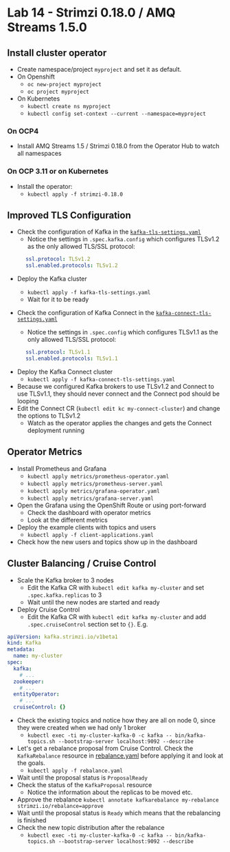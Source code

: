 # Lab 14 - Strimzi 0.18.0 / AMQ Streams 1.5.0

## Install cluster operator

* Create namespace/project `myproject` and set it as default.
* On Openshift 
  * `oc new-project myproject`
  * `oc project myproject`
* On Kubernetes
  * `kubectl create ns myproject`
  * `kubectl config set-context --current --namespace=myproject`

### On OCP4

* Install AMQ Streams 1.5 / Strimzi 0.18.0 from the Operator Hub to watch all namespaces

### On OCP 3.11 or on Kubernetes

* Install the operator:
  * `kubectl apply -f strimzi-0.18.0`

## Improved TLS Configuration

* Check the configuration of Kafka in the [`kafka-tls-settings.yaml`](./kafka-tls-settings.yaml)
  * Notice the settings in `.spec.kafka.config` which configures TLSv1.2 as the only allowed TLS/SSL protocol:
```yaml
      ssl.protocol: TLSv1.2
      ssl.enabled.protocols: TLSv1.2
```
* Deploy the Kafka cluster
  * `kubectl apply -f kafka-tls-settings.yaml`
  * Wait for it to be ready

* Check the configuration of Kafka Connect in the [`kafka-connect-tls-settings.yaml`](./kafka-connect-tls-settings.yaml)
  * Notice the settings in `.spec.config` which configures TLSv1.1 as the only allowed TLS/SSL protocol:
```yaml
      ssl.protocol: TLSv1.1
      ssl.enabled.protocols: TLSv1.1
```
* Deploy the Kafka Connect cluster
  * `kubectl apply -f kafka-connect-tls-settings.yaml`
* Because we configured Kafka brokers to use TLSv1.2 and Connect to use TLSv1.1, they should never connect and the Connect pod should be looping
* Edit the Connect CR (`kubectl edit kc my-connect-cluster`) and change the options to TLSv1.2
  * Watch as the operator applies the changes and gets the Connect deployment running

## Operator Metrics

* Install Prometheus and Grafana
  * `kubectl apply metrics/prometheus-operator.yaml`
  * `kubectl apply metrics/prometheus-server.yaml`
  * `kubectl apply metrics/grafana-operator.yaml`
  * `kubectl apply metrics/grafana-server.yaml`
* Open the Grafana using the OpenShift Route or using port-forward
  * Check the dashboard with operator metrics
  * Look at the different metrics
* Deploy the example clients with topics and users
  * `kubectl apply -f client-applications.yaml`
* Check how the new users and topics show up in the dashboard
  
## Cluster Balancing / Cruise Control

* Scale the Kafka broker to 3 nodes
  * Edit the Kafka CR with `kubectl edit kafka my-cluster` and set `.spec.kafka.replicas` to 3
  * Wait until the new nodes are started and ready
* Deploy Cruise Control
  * Edit the Kafka CR with `kubectl edit kafka my-cluster` and add `.spec.cruiseControl` section set to `{}`. E.g.
```yaml
apiVersion: kafka.strimzi.io/v1beta1
kind: Kafka
metadata:
  name: my-cluster
spec:
  kafka:
    # ...
  zookeeper:
    # ...
  entityOperator:
    # ...
  cruiseControl: {}
```

* Check the existing topics and notice how they are all on node 0, since they were created when we had only 1 broker
  * `kubectl exec -ti my-cluster-kafka-0 -c kafka -- bin/kafka-topics.sh --bootstrap-server localhost:9092 --describe`
* Let's get a rebalance proposal from Cruise Control. Check the `KafkaRebalance` resource in [rebalance.yaml](./rebalance.yaml) before applying it and look at the goals.
  * `kubectl apply -f rebalance.yaml`
* Wait until the proposal status is `ProposalReady`
* Check the status of the `KafkaProposal` resource
  * Notice the information about the replicas to be moved etc.
* Approve the rebalance `kubectl annotate kafkarebalance my-rebalance strimzi.io/rebalance=approve`
* Wait until the proposal status is `Ready` which means that the rebalancing is finished
* Check the new topic distribution after the rebalance
  * `kubectl exec -ti my-cluster-kafka-0 -c kafka -- bin/kafka-topics.sh --bootstrap-server localhost:9092 --describe`
